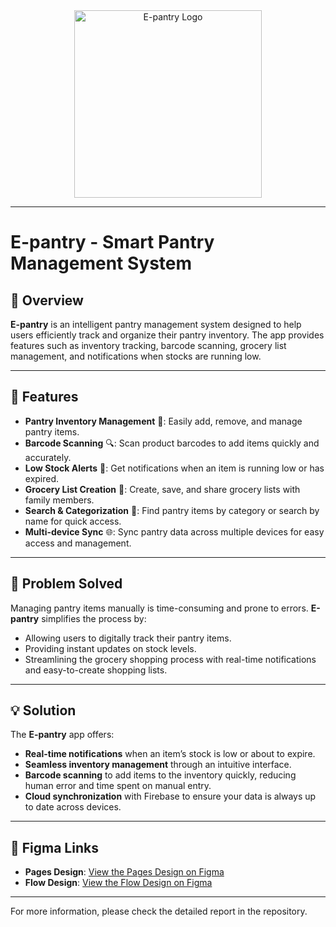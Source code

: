 <div align="center">
  <img src="https://github.com/user-attachments/assets/541576c7-8f07-4506-8de4-678536069e74" alt="E-pantry Logo" width="300" height="auto">
</div>

---

# E-pantry - Smart Pantry Management System

## 📘 Overview
**E-pantry** is an intelligent pantry management system designed to help users efficiently track and organize their pantry inventory. The app provides features such as inventory tracking, barcode scanning, grocery list management, and notifications when stocks are running low.

---

## 🎯 Features
- **Pantry Inventory Management** 🛒: Easily add, remove, and manage pantry items.
- **Barcode Scanning** 🔍: Scan product barcodes to add items quickly and accurately.
- **Low Stock Alerts** 📲: Get notifications when an item is running low or has expired.
- **Grocery List Creation** 📝: Create, save, and share grocery lists with family members.
- **Search & Categorization** 📂: Find pantry items by category or search by name for quick access.
- **Multi-device Sync** 🌐: Sync pantry data across multiple devices for easy access and management.

---

## 🧩 Problem Solved
Managing pantry items manually is time-consuming and prone to errors. **E-pantry** simplifies the process by:
- Allowing users to digitally track their pantry items.
- Providing instant updates on stock levels.
- Streamlining the grocery shopping process with real-time notifications and easy-to-create shopping lists.

---

## 💡 Solution
The **E-pantry** app offers:
- **Real-time notifications** when an item’s stock is low or about to expire.
- **Seamless inventory management** through an intuitive interface.
- **Barcode scanning** to add items to the inventory quickly, reducing human error and time spent on manual entry.
- **Cloud synchronization** with Firebase to ensure your data is always up to date across devices.

---

## 🎨 Figma Links

- **Pages Design**: [View the Pages Design on Figma](https://www.figma.com/file/kNO77DfUmbOUwnETjRKNIz/E-pantry(waref)?type=design&node-id=0%3A1&t=0PRXxfymFQPjGMs2-1)
- **Flow Design**: [View the Flow Design on Figma](https://www.figma.com/proto/kNO77DfUmbOUwnETjRKNIz/E-pantry(waref)?type=design&node-id=446-309&scaling=scale-down&page-id=0%3A1&starting-point-node-id=1%3A4)

---

For more information, please check the detailed report in the repository.
